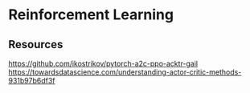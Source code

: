 # Reinforcement Learning

## Resources
https://github.com/ikostrikov/pytorch-a2c-ppo-acktr-gail
https://towardsdatascience.com/understanding-actor-critic-methods-931b97b6df3f
